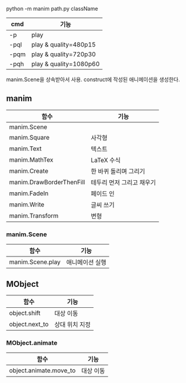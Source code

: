 python -m manim path.py className

| cmd  | 기능    |
| ---- | ------- |
| -p     | play        |
| -pql | play & quality=480p15  |
| -pqm | play & quality=720p30  |
| -pqh | play & quality=1080p60 |

manim.Scene을 상속받아서 사용.
construct에 작성된 애니메이션을 생성한다.
## manim

| 함수                     | 기능                          |
| ------------------------ | ------------------------- |
| manim.Scene                         |                           |
| manim.Square             | 사각형                    |
| manim.Text               | 텍스트                    |
| manim.MathTex            | LaTeX 수식                |
| manim.Create             | 한 바퀴 돌리며 그리기     |
| manim.DrawBorderThenFill | 테두리 먼저 그리고 채우기 |
| manim.FadeIn             | 페이드 인                 |
| manim.Write              | 글씨 쓰기                 |
| manim.Transform          | 변형                      |

### manim.Scene
| 함수 | 기능 |
| ---- | ---- |
| manim.Scene.play | 애니메이션 실행 |


## MObject

| 함수 | 기능 |
| ---- | ---- |
| object.shift | 대상 이동 |
| object.next_to | 상대 위치 지정 |

### MObject.animate

| 함수 | 기능 |
| ---- | ---- |
| object.animate.move_to | 대상 이동 |

